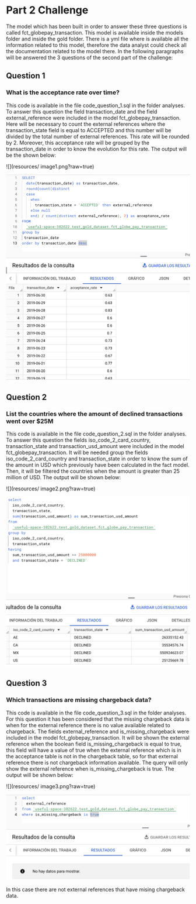 # Part 2 Challenge 
The model which has been built in order to answer these three questions is called fct_globepay_transaction. This model is available inside the models folder and inside the gold folder. There is a yml file where is available all the information related to this model, therefore the data analyst could check all the documentation related to the model there. 
In the following paragraphs will be answered the 3 questions of the second part of the challenge:

## Question 1
### What is the acceptance rate over time?

This code is available in the file code_question_1.sql in the folder analyses.
To answer this question the field transaction_date and the field external_reference were included in the model fct_globepay_transaction. Here will be necessary to count the external references where the transaction_state field is equal to ACCEPTED and this number will be divided by the total number of external references. This rate will be rounded by 2. Moreover, this acceptance rate will be grouped by the transaction_date in order to know the evolution for this rate.
The output will be the shown below:

![](resources/ image1.png?raw=true)

<img title="Output question 1" src="resources/image1.png">

## Question 2
### List the countries where the amount of declined transactions went over $25M

This code is available in the file code_question_2.sql in the folder analyses.
To answer this question the fields iso_code_2_card_country, transaction_state and transaction_usd_amount were included in the model fct_globepay_transaction.
It will be needed group the fields iso_code_2_card_country and transaction_state in order to know the sum of the amount in USD which previously have been calculated in the fact model. Then, it will be filtered the countries when the amount is greater than 25 million of USD.
The output will be shown below:

![](resources/ image2.png?raw=true)

<img title="Output question 2" src="resources/image2.png">

## Question 3
### Which transactions are missing chargeback data?

This code is available in the file code_question_3.sql in the folder analyses.
For this question it has been considered that the missing chargeback data is when for the external reference there is no value available related to chargeback.
The fields external_reference and is_missing_chargeback were included in the model fct_globepay_transaction.
It will be shown the external reference when the boolean field is_missing_chargeback is equal to true, this field will have a value of true when the external reference which is in the acceptance table is not in the chargeback table, so for that external reference there is not chargeback information available.
The query will only show the external reference when is_missing_chargeback is true.
The output will be shown below:

![](resources/ image3.png?raw=true)

<img title="Output question 3" src="resources/image3.png">

In this case there are not external references that have mising chargeback data.
